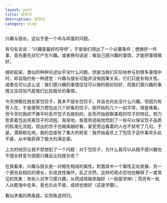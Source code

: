```yaml
---
layout: post
title: 谈学习
description: 谈学习
category: blog
---
```

兴趣与擅长，这似乎是一个鸡与鸡蛋的问题。

有句名言说：“兴趣是最好的导师”。于是我们得出了一个必要条件：想做好一件事，首先要先对它产生兴趣。或者换句话说：做自己感兴趣的事情，才能把事情做好。

细听起来，类似的种种论述似乎没什么问题。但是当我们实际地参与到很多事情中时，却会隐约有一种感觉：兴趣与擅长可能并没有因果关系，它们只是有相关性。或者也可以这么说：我们感兴趣的事情往往可以做的相对较好，而我们感兴趣的事情又往往恰巧是我们比较擅长的事情。

今天傍晚在朋友家包饺子，我本不擅长包饺子，并且也对此没什么兴趣。但因为有旁人在，于是便努力想包出几个好看的饺子。刚开始的几个一如平常，很是难看。但今天的我却不像平时丢开饺子去做别的，反而开始观察美观的饺子的特征，努力思索着包出完美饺子的流程。渐渐地，我竟奇迹般地悟到了一些可以保证饺子品质的标准化流程，捏出的饺子也越来越好看，甚至旁边看着的人也不禁夸了几句。于是，潜移默化地，我的态度有了重大的转变：我开始喜欢上了包饺子这件事并乐此不疲，从中我获得了极大的满足感。

上文的经历让我不禁想到了一个问题：对于包饺子，为什么我可以从既不感兴趣也不擅长转变为很感兴趣且比较擅长呢？

在我看来，兴趣与擅长是一对相生相成的属性。刺激其中一个属性正向发展，另一个便也会相应的增长，形成良性循环。反之亦然。这样的观点恐怕也解释了一类常见的现象：有些人对学习感兴趣，从而成绩越来越好（一般是学神）；而另有一批人从题海中走来，竟也乐此不疲，成绩也很好（这是学霸）。

看似矛盾的两条路，实则殊途同归。